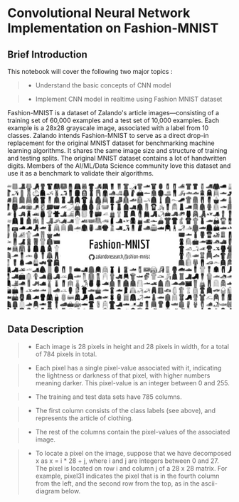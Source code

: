 # Convolutional Neural Network Implementation on Fashion-MNIST

## Brief Introduction

This notebook will cover the following two major topics :

> *  Understand the basic concepts of CNN model 

> * Implement CNN model in realtime using Fashion MNIST dataset 

Fashion-MNIST is a dataset of Zalando's article images—consisting of a training set of 60,000 examples and a test set of 10,000 examples. Each example is a 28x28 grayscale image, associated with a label from 10 classes. Zalando intends Fashion-MNIST to serve as a direct drop-in replacement for the original MNIST dataset for benchmarking machine learning algorithms. It shares the same image size and structure of training and testing splits. The original MNIST dataset contains a lot of handwritten digits. Members of the AI/ML/Data Science community love this dataset and use it as a benchmark to validate their algorithms. 

<p align="center">
  <img src="https://github.com/mahdi-darvish/Convolutional-Neural-Network-on-Fashion-MNIST/blob/main/fashion_mnist_dataset_sample.png" />
</p>

## Data Description

>* Each image is 28 pixels in height and 28 pixels in width, for a total of 784 pixels in total.

> * Each pixel has a single pixel-value associated with it, indicating the lightness or darkness of that pixel, with higher numbers meaning darker. This pixel-value is an integer between 0 and 255.

> * The training and test data sets have 785 columns.

> * The first column consists of the class labels (see above), and represents the article of clothing.

> * The rest of the columns contain the pixel-values of the associated image.

> * To locate a pixel on the image, suppose that we have decomposed x as x = i * 28 + j, where i and j are integers between 0 and 27. The pixel is located on row i and column j of a 28 x 28 matrix. For example, pixel31 indicates the pixel that is in the fourth column from the left, and the second row from the top, as in the ascii-diagram below.